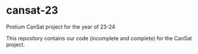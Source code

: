 # cansat-23
Protium CanSat project for the year of 23-24

This repository contains our code (incomplete and complete) for the CanSat project.
